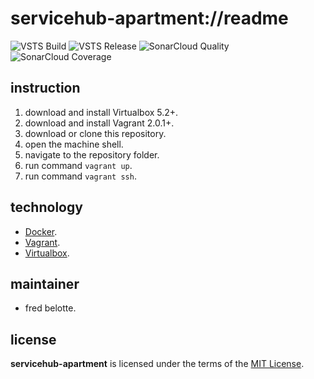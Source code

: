 # servicehub-apartment://readme

![VSTS Build](https://revaturecloudio.visualstudio.com/_apis/public/build/definitions/2da46701-d7e3-415b-8014-9844d62eb557/2/badge)
![VSTS Release](https://rmsprodscussu1.vsrm.visualstudio.com/A8bf00fea-0cbc-400b-acc6-edcb0ddf1e59/_apis/public/Release/badge/2da46701-d7e3-415b-8014-9844d62eb557/1/1)
![SonarCloud Quality](https://sonarcloud.io/api/project_badges/measure?project=servicehub-apartment&metric=alert_status)
![SonarCloud Coverage](https://sonarcloud.io/api/project_badges/measure?project=servicehub-apartment&metric=coverage)

## instruction
1. download and install Virtualbox 5.2+.
1. download and install Vagrant 2.0.1+.
1. download or clone this repository.
1. open the machine shell.
1. navigate to the repository folder.
1. run command `vagrant up`.
1. run command `vagrant ssh`.

## technology
+ [Docker](https://www.docker.com/).
+ [Vagrant](https://www.vagrantup.com/).
+ [Virtualbox](https://www.virtualbox.org/).

## maintainer
+ fred belotte.

## license
__servicehub-apartment__ is licensed under the terms of the [MIT License](https://github.com/revaturecloud/servicehub-apartment/blob/master/LICENSE).
